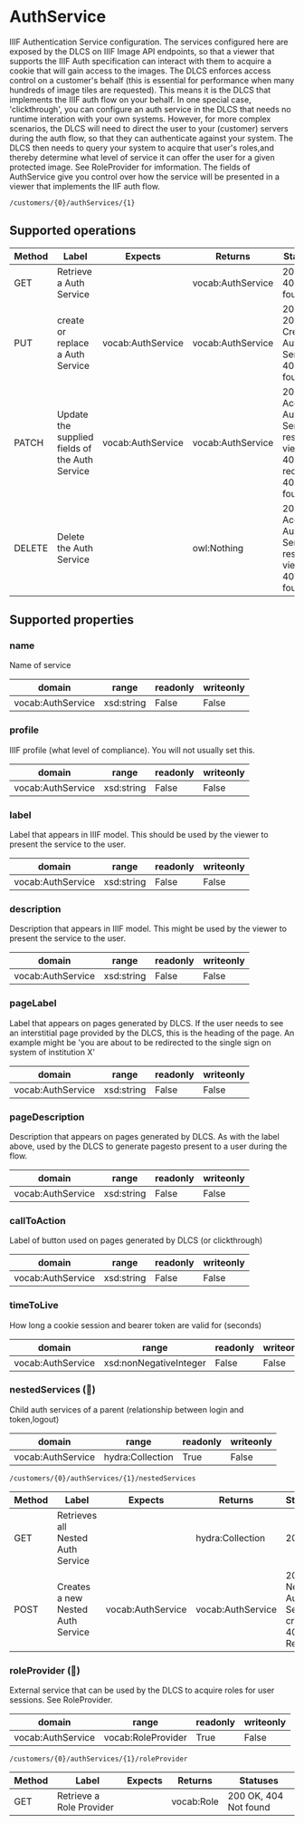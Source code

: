 
# AuthService

IIIF Authentication Service configuration. The services configured here are exposed by the DLCS on IIIF Image API endpoints, so that a viewer that supports the IIIF Auth specification can interact with them to acquire a cookie that will gain access to the images. The DLCS enforces access control on a customer's behalf (this is essential for performance when many hundreds of image tiles are requested). This means it is the DLCS that implements the IIIF auth flow on your behalf. In one special case, 'clickthrough', you can configure an auth service in the DLCS that needs no runtime interation with your own systems. However, for more complex scenarios, the DLCS will need to direct the user to your (customer) servers during the auth flow, so that they can authenticate against your system. The DLCS then needs to query your system to acquire that user's roles,and thereby determine what level of service it can offer the user for a given protected image. See RoleProvider for imformation. The fields of AuthService give you control over how the service will be presented in a viewer that implements the IIF auth flow.


```
/customers/{0}/authServices/{1}
```


## Supported operations


|Method|Label|Expects|Returns|Statuses|
|--|--|--|--|--|
|GET|Retrieve a Auth Service| |vocab:AuthService|200 OK, 404 Not found|
|PUT|create or replace a Auth Service|vocab:AuthService|vocab:AuthService|200 OK, 201 Created Auth Service, 404 Not found|
|PATCH|Update the supplied fields of the Auth Service|vocab:AuthService|vocab:AuthService|205 Accepted Auth Service, reset view, 400 Bad request, 404 Not found|
|DELETE|Delete the Auth Service| |owl:Nothing|205 Accepted Auth Service, reset view, 404 Not found|


## Supported properties


### name

Name of service


|domain|range|readonly|writeonly|
|--|--|--|--|
|vocab:AuthService|xsd:string|False|False|


### profile

IIIF profile (what level of compliance). You will not usually set this.


|domain|range|readonly|writeonly|
|--|--|--|--|
|vocab:AuthService|xsd:string|False|False|


### label

Label that appears in IIIF model. This should be used by the viewer to present the service to the user.


|domain|range|readonly|writeonly|
|--|--|--|--|
|vocab:AuthService|xsd:string|False|False|


### description

Description that appears in IIIF model. This might be used by the viewer to present the service to the user.


|domain|range|readonly|writeonly|
|--|--|--|--|
|vocab:AuthService|xsd:string|False|False|


### pageLabel

Label that appears on pages generated by DLCS. If the user needs to see an interstitial page provided by the DLCS, this is the heading of the page. An example might be 'you are about to be redirected to the single sign on system of institution X'


|domain|range|readonly|writeonly|
|--|--|--|--|
|vocab:AuthService|xsd:string|False|False|


### pageDescription

Description that appears on pages generated by DLCS. As with the label above, used by the DLCS to generate pagesto present to a user during the flow.


|domain|range|readonly|writeonly|
|--|--|--|--|
|vocab:AuthService|xsd:string|False|False|


### callToAction

Label of button used on pages generated by DLCS (or clickthrough)


|domain|range|readonly|writeonly|
|--|--|--|--|
|vocab:AuthService|xsd:string|False|False|


### timeToLive

How long a cookie session and bearer token are valid for (seconds)


|domain|range|readonly|writeonly|
|--|--|--|--|
|vocab:AuthService|xsd:nonNegativeInteger|False|False|


### nestedServices (🔗)

Child auth services of a parent (relationship between login and token,logout)


|domain|range|readonly|writeonly|
|--|--|--|--|
|vocab:AuthService|hydra:Collection|True|False|


```
/customers/{0}/authServices/{1}/nestedServices
```


|Method|Label|Expects|Returns|Statuses|
|--|--|--|--|--|
|GET|Retrieves all Nested Auth Service| |hydra:Collection|200 OK|
|POST|Creates a new Nested Auth Service|vocab:AuthService|vocab:AuthService|201 Nested Auth Service created., 400 Bad Request|


### roleProvider (🔗)

External service that can be used by the DLCS to acquire roles for user sessions. See RoleProvider.


|domain|range|readonly|writeonly|
|--|--|--|--|
|vocab:AuthService|vocab:RoleProvider|True|False|


```
/customers/{0}/authServices/{1}/roleProvider
```


|Method|Label|Expects|Returns|Statuses|
|--|--|--|--|--|
|GET|Retrieve a Role Provider| |vocab:Role|200 OK, 404 Not found|

